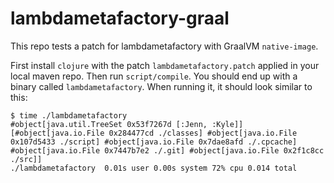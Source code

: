 # lambdametafactory-graal

This repo tests a patch for lambdametafactory with GraalVM `native-image`.

First install `clojure` with the patch `lambdametafactory.patch` applied in your
local maven repo.  Then run `script/compile`. You should end up with a binary
called `lambdametafactory`. When running it, it should look similar to this:

```
$ time ./lambdametafactory
#object[java.util.TreeSet 0x53f7267d [:Jenn, :Kyle]]
[#object[java.io.File 0x284477cd ./classes] #object[java.io.File 0x107d5433 ./script] #object[java.io.File 0x7dae8afd ./.cpcache] #object[java.io.File 0x7447b7e2 ./.git] #object[java.io.File 0x2f1c8cc ./src]]
./lambdametafactory  0.01s user 0.00s system 72% cpu 0.014 total
```

